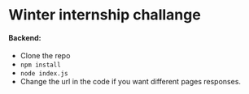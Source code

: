 # Winter internship challange

#### Backend:
* Clone the repo
* ```npm install```
* ```node index.js```
* Change the url in the code if you want different pages responses.
